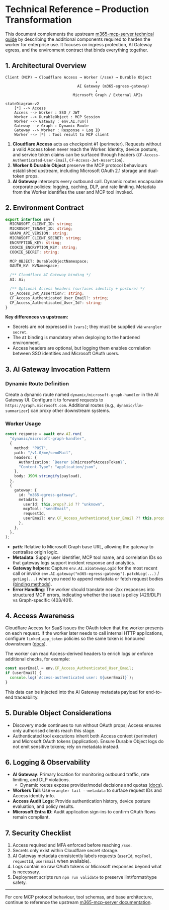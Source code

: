 # Technical Reference – Production Transformation

This document complements the upstream
[m365-mcp-server technical guide](https://github.com/nikolanovoselec/m365-mcp-server/blob/main/TECHNICAL.md)
by describing the additional components required to harden the worker
for enterprise use. It focuses on ingress protection, AI Gateway egress,
and the environment contract that binds everything together.

## 1. Architectural Overview

```
Client (MCP) → Cloudflare Access → Worker (/sse) → Durable Object
                                        ↓
                                AI Gateway (m365-egress-gateway)
                                        ↓
                              Microsoft Graph / External APIs
```

```mermaid
stateDiagram-v2
    [*] --> Access
    Access --> Worker : SSO / JWT
    Worker --> DurableObject : MCP Session
    Worker --> Gateway : env.AI.run()
    Gateway --> Graph : Dynamic Route
    Gateway --> Worker : Response + Log ID
    Worker --> [*] : Tool result to MCP client
```

1. **Cloudflare Access** acts as checkpoint #1 (perimeter). Requests without a valid Access token never
   reach the Worker. Identity, device posture, and service token claims can be surfaced through headers
   (`CF-Access-Authenticated-User-Email`, `CF-Access-Jwt-Assertion`).
2. **Worker & Durable Object** preserve the MCP protocol behaviours established upstream, including
   Microsoft OAuth 2.1 storage and dual-token props.
3. **AI Gateway** intercepts every outbound call. Dynamic routes encapsulate corporate policies: logging,
   caching, DLP, and rate limiting. Metadata from the Worker identifies the user and MCP tool invoked.

## 2. Environment Contract

```ts
export interface Env {
  MICROSOFT_CLIENT_ID: string;
  MICROSOFT_TENANT_ID: string;
  GRAPH_API_VERSION: string;
  MICROSOFT_CLIENT_SECRET: string;
  ENCRYPTION_KEY: string;
  COOKIE_ENCRYPTION_KEY: string;
  COOKIE_SECRET: string;

  MCP_OBJECT: DurableObjectNamespace;
  OAUTH_KV: KVNamespace;

  /** Cloudflare AI Gateway binding */
  AI: Ai;

  /** Optional Access headers (surfaces identity + posture) */
  CF_Access_Jwt_Assertion?: string;
  CF_Access_Authenticated_User_Email?: string;
  CF_Access_Authenticated_User_Id?: string;
}
```

**Key differences vs upstream:**
- Secrets are not expressed in `[vars]`; they must be supplied via `wrangler secret`.
- The `AI` binding is mandatory when deploying to the hardened environment.
- Access headers are optional, but logging them enables correlation between SSO identities
  and Microsoft OAuth users.

## 3. AI Gateway Invocation Pattern

### Dynamic Route Definition

Create a dynamic route named `dynamic/microsoft-graph-handler` in the AI Gateway UI. Configure it to
forward requests to `https://graph.microsoft.com`. Additional routes (e.g., `dynamic/llm-summarizer`)
can proxy other downstream systems.

### Worker Usage

```ts
const response = await env.AI.run(
  "dynamic/microsoft-graph-handler",
  {
    method: "POST",
    path: "/v1.0/me/sendMail",
    headers: {
      Authorization: `Bearer ${microsoftAccessToken}`,
      "Content-Type": "application/json",
    },
    body: JSON.stringify(payload),
  },
  {
    gateway: {
      id: "m365-egress-gateway",
      metadata: {
        userId: this.props?.id ?? "unknown",
        mcpTool: "sendEmail",
        requestId,
        userEmail: env.CF_Access_Authenticated_User_Email ?? this.props?.mail,
      },
    },
  },
);
```

- **`path`**: Relative to Microsoft Graph base URL, allowing the gateway to centralise origin logic.
- **Metadata**: Supply user identifier, MCP tool name, and correlation IDs so that gateway logs
  support incident response and analytics.
- **Gateway helpers**: Capture `env.AI.aiGatewayLogId` for the most recent call or invoke
  `env.AI.gateway("m365-egress-gateway").patchLog(...)` / `getLog(...)` when you need to append
  metadata or fetch request bodies ([binding methods](https://developers.cloudflare.com/ai-gateway/integrations/worker-binding-methods/)).
- **Error Handling**: The worker should translate non-2xx responses into structured MCP errors,
  indicating whether the issue is policy (429/DLP) vs Graph-specific (403/401).

## 4. Access Awareness

Cloudflare Access for SaaS issues the OAuth token that the worker presents on each request. If the worker later needs to call internal HTTP applications, configure `linked_app_token` policies so the same token is honoured downstream ([docs](https://developers.cloudflare.com/cloudflare-one/access-controls/applications/http-apps/mcp-servers/linked-apps/)).

The worker can read Access-derived headers to enrich logs or enforce additional checks, for example:

```ts
const userEmail = env.CF_Access_Authenticated_User_Email;
if (userEmail) {
  console.log(`Access-authenticated user: ${userEmail}`);
}
```

This data can be injected into the AI Gateway metadata payload for end-to-end traceability.

## 5. Durable Object Considerations

- Discovery mode continues to run without OAuth props; Access ensures only authorised clients
  reach this stage.
- Authenticated tool executions inherit both Access context (perimeter) and Microsoft OAuth tokens
  (application). Ensure Durable Object logs do not emit sensitive tokens; rely on metadata instead.

## 6. Logging & Observability

- **AI Gateway**: Primary location for monitoring outbound traffic, rate limiting, and DLP violations.
  - Dynamic routes expose provider/model decisions and quotas ([docs](https://developers.cloudflare.com/ai-gateway/features/dynamic-routing/)).
- **Workers Tail**: Use `wrangler tail --metadata` to surface request IDs and Access identity info.
- **Access Audit Logs**: Provide authentication history, device posture evaluation, and policy results.
- **Microsoft Entra ID**: Audit application sign-ins to confirm OAuth flows remain compliant.

## 7. Security Checklist

1. Access required and MFA enforced before reaching `/sse`.
2. Secrets only exist within Cloudflare secret storage.
3. AI Gateway metadata consistently labels requests (`userId`, `mcpTool`, `requestId`, `userEmail` when available).
4. Logs contain no raw OAuth tokens or Microsoft responses beyond what is necessary.
5. Deployment scripts run `npm run validate` to preserve lint/format/type safety.

---

For core MCP protocol behaviour, tool schemas, and base architecture, continue to reference the upstream
[m365-mcp-server documentation](https://github.com/nikolanovoselec/m365-mcp-server/blob/main/TECHNICAL.md).
